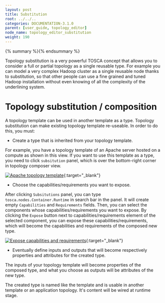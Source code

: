 ```yaml
---
layout: post
title: Substitution
root: ../../..
categories: DOCUMENTATION-3.1.0
parent: [user_guide, topology_editor]
node_name: topology_editor_substitution
weight: 190
---
```


{% summary %}{% endsummary %}

Topology substitution is a very powerful TOSCA concept that allows you to consider a full or partial topology as a single reusable type. For example you can model a very complex Hadoop cluster as a single reusable node thanks to substitution, so that other people can use a fine grained and tuned Hadoop installation without even knowing of all the complexity of the underlining system.

# Topology substitution / composition

A topology template can be used in another template as a type. Topology substitution can make existing topology template re-useable. In order to do this, you must:

- Create a type that is inherited from your topology template.

For example, you have a topology template of an Apache server hosted on a compute as shown in this view. If you want to use this template as a type, you need to click `subsitution` panel, which is over the bottom-right corner in topology composer view.

[![Apache topology template](../../images/3.1.0/user_guide/user_guide_apache_topology_template.png)](../../images/user_guide/user_guide_apache_topology_template.png){:target="_blank"}

- Choose the capabilities/requirements you want to expose.

After clicking `Subsitutions` panel, you can type `tosca.nodes.Container.Runtime` in search bar in the panel. It will create empty `Capabilities` and `Requirements` fields. Then, you can select the components whose capabilities/requirements you want to expose. By clicking the `Expose` button next to capabilities/requirements element of the selected component, you can expose these capabilities/requirements, which will become the capabilities and requirements of the composed new type.

[![Expose capabilities and requirements](../../images/3.1.0/user_guide/user_guide_expose_capa_substitution.png)](../../images/user_guide/user_guide_expose_capa_substitution.png){:target="_blank"}

- Eventually define inputs and outputs that will become respectively properties and attributes for the created type.

The inputs of your topology template will become properties of the composed type, and what you choose as outputs will be attributes of the new type.

The created type is named like the template and is usable in another template or an application topology. It's content will be wired at runtime stage.
